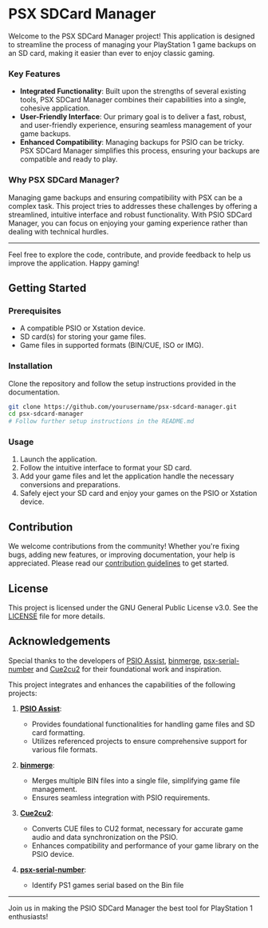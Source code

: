 # PSX SDCard Manager

Welcome to the PSX SDCard Manager project! This application is designed to streamline the process of managing your PlayStation 1 game backups on an SD card, making it easier than ever to enjoy classic gaming.

### Key Features

- **Integrated Functionality**: Built upon the strengths of several existing tools, PSX SDCard Manager combines their capabilities into a single, cohesive application.
- **User-Friendly Interface**: Our primary goal is to deliver a fast, robust, and user-friendly experience, ensuring seamless management of your game backups.
- **Enhanced Compatibility**: Managing backups for PSIO can be tricky. PSX SDCard Manager simplifies this process, ensuring your backups are compatible and ready to play.

### Why PSX SDCard Manager?

Managing game backups and ensuring compatibility with PSX can be a complex task. This project tries to addresses these challenges by offering a streamlined, intuitive interface and robust functionality. With PSIO SDCard Manager, you can focus on enjoying your gaming experience rather than dealing with technical hurdles.

---

Feel free to explore the code, contribute, and provide feedback to help us improve the application. Happy gaming!

## Getting Started

### Prerequisites

- A compatible PSIO or Xstation device.
- SD card(s) for storing your game files.
- Game files in supported formats (BIN/CUE, ISO or IMG).

### Installation

Clone the repository and follow the setup instructions provided in the documentation.

```sh
git clone https://github.com/yourusername/psx-sdcard-manager.git
cd psx-sdcard-manager
# Follow further setup instructions in the README.md
```

### Usage

1. Launch the application.
2. Follow the intuitive interface to format your SD card.
3. Add your game files and let the application handle the necessary conversions and preparations.
4. Safely eject your SD card and enjoy your games on the PSIO or Xstation device.

## Contribution

We welcome contributions from the community! Whether you're fixing bugs, adding new features, or improving documentation, your help is appreciated. Please read our [contribution guidelines](CONTRIBUTING.md) to get started.

## License

This project is licensed under the GNU General Public License v3.0. See the [LICENSE](LICENSE) file for more details.

## Acknowledgements

Special thanks to the developers of [PSIO Assist](https://github.com/logi-26/psio-assist), [binmerge](https://github.com/putnam/binmerge), [psx-serial-number](https://github.com/ncirocco/psx-serial-number) and [Cue2cu2](https://github.com/NRGDEAD/Cue2cu2) for their foundational work and inspiration.

This project integrates and enhances the capabilities of the following projects:

1. **[PSIO Assist](https://github.com/logi-26/psio-assist)**:
   - Provides foundational functionalities for handling game files and SD card formatting.
   - Utilizes referenced projects to ensure comprehensive support for various file formats.

2. **[binmerge](https://github.com/putnam/binmerge)**:
   - Merges multiple BIN files into a single file, simplifying game file management.
   - Ensures seamless integration with PSIO requirements.

3. **[Cue2cu2](https://github.com/NRGDEAD/Cue2cu2)**:
   - Converts CUE files to CU2 format, necessary for accurate game audio and data synchronization on the PSIO.
   - Enhances compatibility and performance of your game library on the PSIO device.
4. **[psx-serial-number](https://github.com/ncirocco/psx-serial-number)**:
   - Identify PS1 games serial based on the Bin file

---

Join us in making the PSIO SDCard Manager the best tool for PlayStation 1 enthusiasts!
